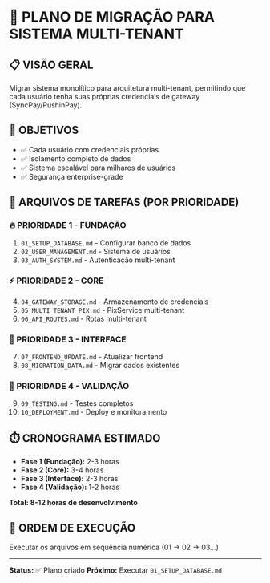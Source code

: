 # 🚀 PLANO DE MIGRAÇÃO PARA SISTEMA MULTI-TENANT

## 📋 VISÃO GERAL
Migrar sistema monolítico para arquitetura multi-tenant, permitindo que cada usuário tenha suas próprias credenciais de gateway (SyncPay/PushinPay).

## 🎯 OBJETIVOS
- ✅ Cada usuário com credenciais próprias
- ✅ Isolamento completo de dados
- ✅ Sistema escalável para milhares de usuários
- ✅ Segurança enterprise-grade

## 📁 ARQUIVOS DE TAREFAS (POR PRIORIDADE)

### 🔥 PRIORIDADE 1 - FUNDAÇÃO
1. `01_SETUP_DATABASE.md` - Configurar banco de dados
2. `02_USER_MANAGEMENT.md` - Sistema de usuários
3. `03_AUTH_SYSTEM.md` - Autenticação multi-tenant

### ⚡ PRIORIDADE 2 - CORE
4. `04_GATEWAY_STORAGE.md` - Armazenamento de credenciais
5. `05_MULTI_TENANT_PIX.md` - PixService multi-tenant
6. `06_API_ROUTES.md` - Rotas multi-tenant

### 🎨 PRIORIDADE 3 - INTERFACE
7. `07_FRONTEND_UPDATE.md` - Atualizar frontend
8. `08_MIGRATION_DATA.md` - Migrar dados existentes

### 🧪 PRIORIDADE 4 - VALIDAÇÃO
9. `09_TESTING.md` - Testes completos
10. `10_DEPLOYMENT.md` - Deploy e monitoramento

## ⏱️ CRONOGRAMA ESTIMADO
- **Fase 1 (Fundação):** 2-3 horas
- **Fase 2 (Core):** 3-4 horas  
- **Fase 3 (Interface):** 2-3 horas
- **Fase 4 (Validação):** 1-2 horas

**Total: 8-12 horas de desenvolvimento**

## 🔄 ORDEM DE EXECUÇÃO
Executar os arquivos em sequência numérica (01 → 02 → 03...)

---
**Status:** ✅ Plano criado
**Próximo:** Executar `01_SETUP_DATABASE.md`




